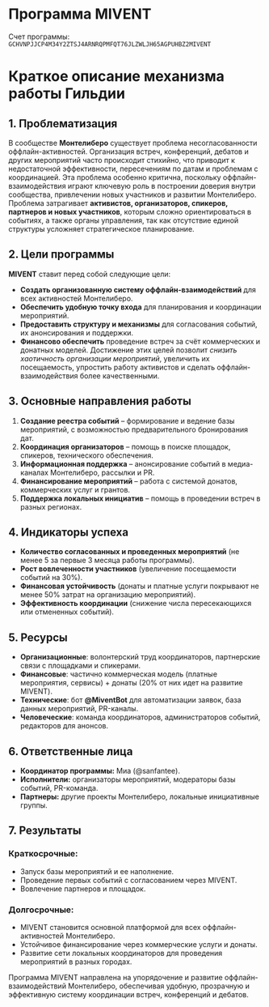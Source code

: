 # Программа MIVENT

Счет программы: `GCHVNPJJCP4M34Y2ZTSJ4ARNRQPMFQT76JLZWLJH65AGPUHBZ2MIVENT`

# Краткое описание механизма работы Гильдии

## 1. Проблематизация

В сообществе **Монтелиберо** существует проблема несогласованности оффлайн-активностей. Организация встреч, конференций, дебатов и других мероприятий часто происходит стихийно, что приводит к недостаточной эффективности, пересечениям по датам и проблемам с координацией.
Эта проблема особенно критична, поскольку оффлайн-взаимодействия играют ключевую роль в построении доверия внутри сообщества, привлечении новых участников и развитии Монтелиберо.
Проблема затрагивает **активистов, организаторов, спикеров, партнеров и новых участников**, которым сложно ориентироваться в событиях, а также органы управления, так как отсутствие единой структуры усложняет стратегическое планирование.

## 2. Цели программы

**MIVENT** ставит перед собой следующие цели:
* **Создать организованную систему оффлайн-взаимодействий** для всех активностей Монтелиберо.
* **Обеспечить удобную точку входа** для планирования и координации мероприятий.
* **Предоставить структуру и механизмы** для согласования событий, их анонсирования и поддержки.
* **Финансово обеспечить** проведение встреч за счёт коммерческих и донатных моделей.
Достижение этих целей позволит *снизить хаотичность организации мероприятий*, увеличить их посещаемость, упростить работу активистов и сделать оффлайн-взаимодействия более качественными.


## 3. Основные направления работы

1. **Создание реестра событий** – формирование и ведение базы мероприятий, с возможностью предварительного бронирования дат.
2. **Координация организаторов** – помощь в поиске площадок, спикеров, технического обеспечения.
3. **Информационная поддержка** – анонсирование событий в медиа-каналах Монтелиберо, рассылки и PR.
4. **Финансирование мероприятий** – работа с системой донатов, коммерческих услуг и грантов.
5. **Поддержка локальных инициатив** – помощь в проведении встреч в разных регионах.

## 4. Индикаторы успеха

* **Количество согласованных и проведенных мероприятий** (не менее 5 за первые 3 месяца работы программы).
* **Рост вовлеченности участников** (увеличение посещаемости событий на 30%).
* **Финансовая устойчивость** (донаты и платные услуги покрывают не менее 50% затрат на организацию мероприятий).
* **Эффективность координации** (снижение числа пересекающихся или отмененных событий).

## 5. Ресурсы

* **Организационные**: волонтерский труд координаторов, партнерские связи с площадками и спикерами.
* **Финансовые**: частично коммерческая модель (платные мероприятия, сервисы) + донаты (20% от них идет на развитие MIVENT).
* **Технические**: бот **@MiventBot** для автоматизации заявок, база данных мероприятий, PR-каналы.
* **Человеческие**: команда координаторов, администраторов событий, редакторов для анонсов.

## 6. Ответственные лица

* **Координатор программы:** Миа (@sanfantee).
* **Исполнители:** организаторы мероприятий, модераторы базы событий, PR-команда.
* **Партнеры:** другие проекты Монтелиберо, локальные инициативные группы.

## 7. Результаты

### Краткосрочные:
* Запуск базы мероприятий и ее наполнение.
* Проведение первых событий с согласованием через MIVENT.
* Вовлечение партнеров и площадок.

### Долгосрочные:
* MIVENT становится основной платформой для всех оффлайн-активностей Монтелиберо.
* Устойчивое финансирование через коммерческие услуги и донаты.
* Развитие сети локальных координаторов для проведения мероприятий в разных городах.

Программа MIVENT направлена на упорядочение и развитие оффлайн-взаимодействий Монтелиберо, обеспечивая удобную, прозрачную и эффективную систему координации встреч, конференций и дебатов.